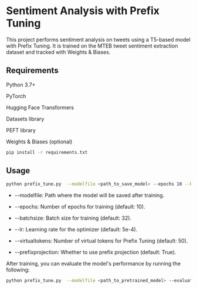 
# Sentiment Analysis with Prefix Tuning

This project performs sentiment analysis on tweets using a T5-based model with Prefix Tuning. It is trained on the MTEB tweet sentiment extraction dataset and tracked with Weights & Biases.


## Requirements

Python 3.7+

PyTorch

Hugging Face Transformers

Datasets library

PEFT library

Weights & Biases (optional)


```bash
pip install -r requirements.txt
```


## Usage

```bash
python prefix_tune.py  --modelfile <path_to_save_model> --epochs 10 --batchsize 32 --lr 5e-4
```

* --modelfile: Path where the model will be saved after training.

* --epochs: Number of epochs for training (default: 10).

* --batchsize: Batch size for training (default: 32).

* --lr: Learning rate for the optimizer (default: 5e-4).

* --virtualtokens: Number of virtual tokens for Prefix Tuning (default: 50).

* --prefixprojection: Whether to use prefix projection (default: True).

After training, you can evaluate the model's performance by running the following:

```bash
python prefix_tune.py  --modelfile <path_to_pretrained_model> --evaluate
```












